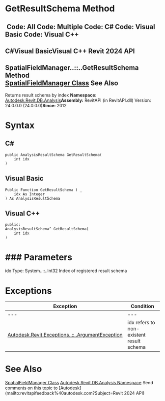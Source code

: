 # GetResultSchema Method

﻿
 Code: All Code: Multiple Code: C# Code: Visual Basic Code: Visual C++   
---  
C#Visual BasicVisual C++
Revit 2024 API  
---  
SpatialFieldManager..::..GetResultSchema Method   
[SpatialFieldManager Class](0a6d155e-6ef1-7215-f8f1-c1d8203797ee.md "SpatialFieldManager Class") See Also  
---  
Returns result schema by index 
**Namespace:** [Autodesk.Revit.DB.Analysis](958e2e12-587d-f188-5d7b-f13d7dbfdf48.md "Autodesk.Revit.DB.Analysis Namespace")**Assembly:** RevitAPI (in RevitAPI.dll) Version: 24.0.0.0 (24.0.0.0)**Since:** 2012 
# Syntax
C#  
---  
```text
public AnalysisResultSchema GetResultSchema(
	int idx
)
```
  
Visual Basic  
---  
```text
Public Function GetResultSchema ( _
	idx As Integer _
) As AnalysisResultSchema
```
  
Visual C++  
---  
```text
public:
AnalysisResultSchema^ GetResultSchema(
	int idx
)
```
  
# ### Parameters
idx
    Type: System..::..Int32 Index of registered result schema 
# Exceptions
| Exception | Condition |
| --- | --- |
| --- | --- |
| [Autodesk.Revit.Exceptions..::..ArgumentException](2e6e4206-97a8-dd4b-df5d-4269f4bb6088.md "ArgumentException Class") | idx refers to non-existent result schema |

# See Also
[SpatialFieldManager Class](0a6d155e-6ef1-7215-f8f1-c1d8203797ee.md "SpatialFieldManager Class")
[Autodesk.Revit.DB.Analysis Namespace](958e2e12-587d-f188-5d7b-f13d7dbfdf48.md "Autodesk.Revit.DB.Analysis Namespace")
Send comments on this topic to [Autodesk](mailto:revitapifeedback%40autodesk.com?Subject=Revit 2024 API)
